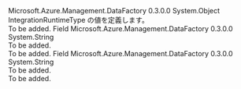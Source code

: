 <Type Name="IntegrationRuntimeType" FullName="Microsoft.Azure.Management.DataFactory.Models.IntegrationRuntimeType">
  <TypeSignature Language="C#" Value="public static class IntegrationRuntimeType" />
  <TypeSignature Language="ILAsm" Value=".class public auto ansi abstract sealed beforefieldinit IntegrationRuntimeType extends System.Object" />
  <TypeSignature Language="DocId" Value="T:Microsoft.Azure.Management.DataFactory.Models.IntegrationRuntimeType" />
  <TypeSignature Language="VB.NET" Value="Public Class IntegrationRuntimeType" />
  <TypeSignature Language="F#" Value="type IntegrationRuntimeType = class" />
  <AssemblyInfo>
    <AssemblyName>Microsoft.Azure.Management.DataFactory</AssemblyName>
    <AssemblyVersion>0.3.0.0</AssemblyVersion>
  </AssemblyInfo>
  <Base>
    <BaseTypeName>System.Object</BaseTypeName>
  </Base>
  <Interfaces />
  <Docs>
    <summary>
            IntegrationRuntimeType の値を定義します。
            </summary>
    <remarks>To be added.</remarks>
  </Docs>
  <Members>
    <Member MemberName="Managed">
      <MemberSignature Language="C#" Value="public const string Managed;" />
      <MemberSignature Language="ILAsm" Value=".field public static literal string Managed" />
      <MemberSignature Language="DocId" Value="F:Microsoft.Azure.Management.DataFactory.Models.IntegrationRuntimeType.Managed" />
      <MemberSignature Language="VB.NET" Value="Public Const Managed As String " />
      <MemberSignature Language="F#" Value="val mutable Managed : string" Usage="Microsoft.Azure.Management.DataFactory.Models.IntegrationRuntimeType.Managed" />
      <MemberType>Field</MemberType>
      <AssemblyInfo>
        <AssemblyName>Microsoft.Azure.Management.DataFactory</AssemblyName>
        <AssemblyVersion>0.3.0.0</AssemblyVersion>
      </AssemblyInfo>
      <ReturnValue>
        <ReturnType>System.String</ReturnType>
      </ReturnValue>
      <Docs>
        <summary>To be added.</summary>
        <remarks>To be added.</remarks>
      </Docs>
    </Member>
    <Member MemberName="SelfHosted">
      <MemberSignature Language="C#" Value="public const string SelfHosted;" />
      <MemberSignature Language="ILAsm" Value=".field public static literal string SelfHosted" />
      <MemberSignature Language="DocId" Value="F:Microsoft.Azure.Management.DataFactory.Models.IntegrationRuntimeType.SelfHosted" />
      <MemberSignature Language="VB.NET" Value="Public Const SelfHosted As String " />
      <MemberSignature Language="F#" Value="val mutable SelfHosted : string" Usage="Microsoft.Azure.Management.DataFactory.Models.IntegrationRuntimeType.SelfHosted" />
      <MemberType>Field</MemberType>
      <AssemblyInfo>
        <AssemblyName>Microsoft.Azure.Management.DataFactory</AssemblyName>
        <AssemblyVersion>0.3.0.0</AssemblyVersion>
      </AssemblyInfo>
      <ReturnValue>
        <ReturnType>System.String</ReturnType>
      </ReturnValue>
      <Docs>
        <summary>To be added.</summary>
        <remarks>To be added.</remarks>
      </Docs>
    </Member>
  </Members>
</Type>